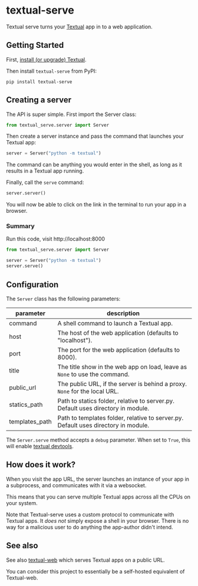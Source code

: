 # textual-serve

Textual serve turns your [Textual](https://github.com/textualize/textual) app in to a web application.


## Getting Started

First, [install (or upgrade) Textual](https://textual.textualize.io/getting_started/#installation).

Then install `textual-serve` from PyPI:


```
pip install textual-serve
```

## Creating a server

The API is super simple. First import the Server class:

```python
from textual_serve.server import Server
```

Then create a server instance and pass the command that launches your Textual app:

```python
server = Server("python -m textual")
```

The command can be anything you would enter in the shell, as long as it results in a Textual app running.

Finally, call the `serve` command:

```python
server.server()
```

You will now be able to click on the link in the terminal to run your app in a browser.

### Summary

Run this code, visit http://localhost:8000

```python
from textual_serve.server import Server

server = Server("python -m textual")
server.serve()
```

## Configuration

The `Server` class has the following parameters:

| parameter      | description                                                                        |
| -------------- | ---------------------------------------------------------------------------------- |
| command        | A shell command to launch a Textual app.                                           |
| host           | The host of the web application (defaults to "localhost").                         |
| port           | The port for the web application (defaults to 8000).                               |
| title          | The title show in the web app on load, leave as `None` to use the command.         |
| public_url     | The public URL, if the server is behind a proxy. `None` for the local URL.         |
| statics_path   | Path to statics folder, relative to server.py. Default uses directory in module.   |
| templates_path | Path to templates folder, relative to server.py. Default uses directory in module. |

The `Server.serve` method accepts a `debug` parameter.
When set to `True`, this will enable [textual devtools](https://textual.textualize.io/guide/devtools/).

## How does it work?

When you visit the app URL, the server launches an instance of your app in a subprocess, and communicates with it via a websocket.

This means that you can serve multiple Textual apps across all the CPUs on your system.


Note that Textual-serve uses a custom protocol to communicate with Textual apps.
It *does not* simply expose a shell in your browser.
There is no way for a malicious user to do anything the app-author didn't intend.

## See also

See also [textual-web](https://github.com/Textualize/textual-web) which serves Textual apps on a public URL.

You can consider this project to essentially be a self-hosted equivalent of Textual-web.
